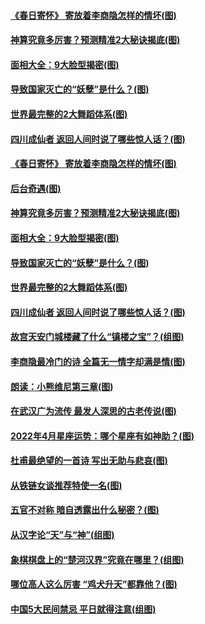 #### [《春日寄怀》 寄放着李商隐怎样的情坏(图)](../pages/p7/1001478.md?t=03290607) 
#### [神算究竟多厉害？预测精准2大秘诀揭底(图)](../pages/p7/1000588.md?t=03290607) 
#### [面相大全：9大脸型揭密(图)](../pages/p7/1000349.md?t=03290607) 
#### [导致国家灭亡的“妖孽”是什么？(图)](../pages/p7/1001719.md?t=03290607) 
#### [世界最完整的2大舞蹈体系(图)](../pages/p7/1001473.md?t=03290607) 
#### [四川成仙者 返回人间时说了哪些惊人话？(图)](../pages/p7/1001092.md?t=03290607) 
#### [《春日寄怀》 寄放着李商隐怎样的情坏(图)](../pages/p7/1001478.md?t=03290607) 
#### [后台奇遇(图)](../pages/p7/1001470.md?t=03290607) 
#### [神算究竟多厉害？预测精准2大秘诀揭底(图)](../pages/p7/1000588.md?t=03290607) 
#### [面相大全：9大脸型揭密(图)](../pages/p7/1000349.md?t=03290607) 
#### [导致国家灭亡的“妖孽”是什么？(图)](../pages/p7/1001719.md?t=03290607) 
#### [世界最完整的2大舞蹈体系(图)](../pages/p7/1001473.md?t=03290607) 
#### [四川成仙者 返回人间时说了哪些惊人话？(图)](../pages/p7/1001092.md?t=03290607) 
#### [故宫天安门城楼藏了什么“镇楼之宝”？(组图)](../pages/p7/1000864.md?t=03290607) 
#### [李商隐最冷门的诗 全篇无一情字却满是情(图)](../pages/p7/1001395.md?t=03290607) 
#### [朗读：小熊维尼第三章(图)](../pages/p7/1001469.md?t=03290607) 
#### [在武汉广为流传 最发人深思的古老传说(图)](../pages/p7/1001038.md?t=03290607) 
#### [2022年4月星座运势：哪个星座有如神助？(图)](../pages/p7/1000321.md?t=03290607) 
#### [杜甫最绝望的一首诗 写出无助与悲哀(图)](../pages/p7/1001387.md?t=03290607) 
#### [从铁链女谈推荐特使一名(图)](../pages/p7/1001504.md?t=03290607) 
#### [五官不对称 暗自透露出什么秘密？(图)](../pages/p7/1000345.md?t=03290607) 
#### [从汉字论“天”与“神”(组图)](../pages/p7/1000735.md?t=03290607) 
#### [象棋棋盘上的“楚河汉界”究竟在哪里？(组图)](../pages/p7/1001319.md?t=03290607) 
#### [哪位高人这么厉害 “鸡犬升天”都靠他？(图)](../pages/p7/1001045.md?t=03290607) 
#### [中国5大民间禁忌 平日就得注意(组图)](../pages/p7/1000442.md?t=03290607) 
